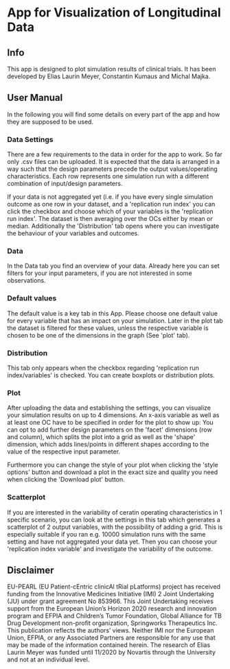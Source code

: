 # App for Visualization of Longitudinal Data

## Info                

This app is designed to plot simulation results of clinical trials. It has been developed by Elias Laurin Meyer, Constantin Kumaus and Michal Majka.

## User Manual

In the following you will find some details on every part of the app and how they are supposed to be used.

### Data Settings

There are a few requirements to the data in order for the app to work. So far only .csv files can be uploaded. It is expected that the data is arranged in a way such that the design parameters precede the output values/operating characteristics. Each row represents one  simulation run with a different combination of input/design parameters. 

If your data is not aggregated yet (i.e. if you have every single simulation outcome as one row in your dataset, and a 'replication run index' you can click the checkbox and choose which of your variables is the 'replication run index'. The dataset is then averaging over the OCs either by mean or median. Additionally the 'Distribution' tab opens where you can investigate the behaviour of your variables and outcomes.
                
### Data

In the Data tab you find an overview of your data. Already here you can set filters for your input parameters, if you are not interested in some observations.

### Default values

The default value is a key tab in this App. Please choose one default value for every variable that has an impact on your simulation. Later in the plot tab the dataset is filtered for these values, unless the respective variable is chosen to be one of the dimensions in the graph (See 'plot' tab).

### Distribution

This tab only appears when the checkbox regarding 'replication run index/variables' is checked. You can create boxplots or distribution plots.

                
### Plot

After uploading the data and establishing the settings, you can visualize your simulation results on up to 4 dimensions. An x-axis variable as well as at least one OC have to be specified in order for the plot to show up: You can opt to add further design parameters on the 'facet' dimensions (row and column), which splits the plot into a grid as well as the 'shape' dimension, which adds lines/points in different shapes according to the value of the respective input parameter.

Furthermore you can change the style of your plot when clicking the 'style options' button and download a plot in the exact size and quality you need when clicking the 'Download plot' button.
                
### Scatterplot

If you are interested in the variability of ceratin operating characteristics in 1 specific scenario, you can look at the settings in this tab which generates a scatterplot of 2 output variables, with the possibility of adding a grid. This is especially suitable if you ran e.g. 10000 simulation runs with the same setting and have not aggregated your data yet. Then you can choose your 'replication index variable' and investigate the variability of the outcome.


## Disclaimer

EU-PEARL (EU Patient-cEntric clinicAl tRial pLatforms) project has
received funding from the Innovative Medicines Initiative (IMI) 2 Joint
Undertaking (JU) under grant agreement No 853966. This Joint Undertaking
receives support from the European Union’s Horizon 2020 research and
innovation program and EFPIA and Children’s Tumor Foundation, Global
Alliance for TB Drug Development non-profit organization, Springworks
Therapeutics Inc. This publication reflects the authors’ views. Neither
IMI nor the European Union, EFPIA, or any Associated Partners are
responsible for any use that may be made of the information contained
herein. The research of Elias Laurin Meyer was funded until 11/2020 by
Novartis through the University and not at an individual level.


